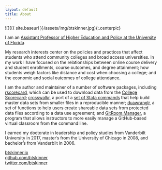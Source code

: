```yaml
---
layout: default
title: About
---
```


![]({{ site.baseurl }}/assets/img/btskinner.jpg){:.centerpic} 

I am an [Assistant Professor of Higher Education and Policy at
the University of Florida](https://education.ufl.edu/faculty/skinner-benjamin-t/).

My research interests center on the policies and practices that affect
students who attend community colleges and broad access
universities. In my work I have focused on the relationships
between online course delivery and student enrollments, course
outcomes, and degree attainment; how students weigh factors
like distance and cost when choosing a college; and the economic and
social outcomes of college attendance. 

I am the author and maintainer of a number of software packages,
including [rscorecard](https://www.btskinner.me/rscorecard/), which
can be used to download data from the [College
Scorecard](https://collegescorecard.ed.gov);
[crosswalkr](https://www.btskinner.me/crosswalkr/), a port of a [set
of Stata commands](https://github.com/slhudson/rename-and-encode) that
help build master data sets from smaller files in a reproducible
manner; [duawranglr](https://www.btskinner.me/duawranglr), a set of
functions to help users create shareable data sets from protected data
files according to a data use agreement; and [GitRoom
Manager](https://www.btskinner.me/grm/), a program that allows
instructors to more easily manage a GitHub-based virtual classroom
from the command line.

I earned my doctorate in leadership and policy studies from Vanderbilt
University in 2017, master’s from the University of Chicago in
2008, and bachelor’s from Vanderbilt in 2006.

[<i class="fas fa-home fa-lg"></i> btskinner.io](https://www.btskinner.io)  
[<i class="fab fa-github fa-lg"></i> github.com/btskinner](https://github.com/btskinner)  
[<i class="fab fa-twitter fa-lg"></i> twitter.com/btskinner](https://twitter.com/btskinner)  
  

